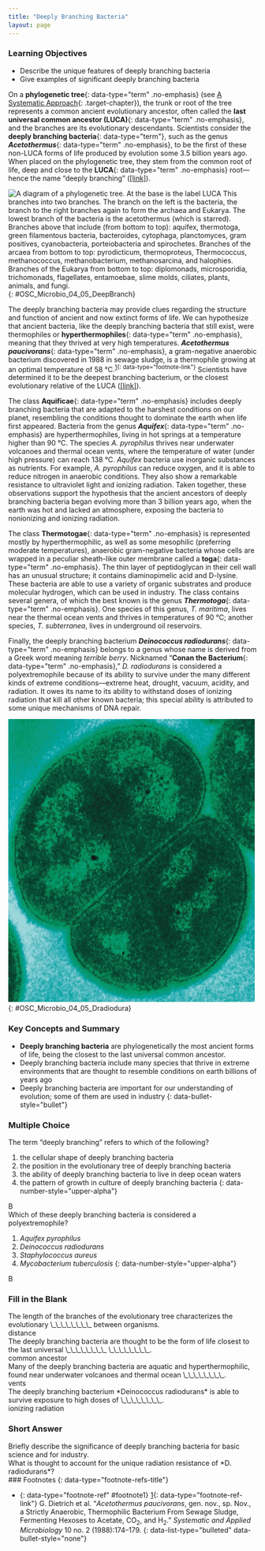 ```yaml
---
title: "Deeply Branching Bacteria"
layout: page
---
```



### Learning Objectives

* Describe the unique features of deeply branching bacteria
* Give examples of significant deeply branching bacteria

On a **phylogenetic tree**{: data-type="term" .no-emphasis} (see [A Systematic Approach](/m58782){: .target-chapter}), the trunk or root of the tree represents a common ancient evolutionary ancestor, often called the **last universal common ancestor (LUCA)**{: data-type="term" .no-emphasis}, and the branches are its evolutionary descendants. Scientists consider the **deeply branching bacteria**{: data-type="term"}, such as the genus ***Acetothermus***{: data-type="term" .no-emphasis}, to be the first of these non-LUCA forms of life produced by evolution some 3.5 billion years ago. When placed on the phylogenetic tree, they stem from the common root of life, deep and close to the **LUCA**{: data-type="term" .no-emphasis} root—hence the name “deeply branching” ([\[link\]](#OSC_Microbio_04_05_DeepBranch)).

 ![A diagram of a phylogenetic tree. At the base is the label LUCA This branches into two branches. The branch on the left is the bacteria, the branch to the right branches again to form the archaea and Eukarya. The lowest branch of the bacteria is the acetothermus (which is starred). Branches above that include (from bottom to top): aquifex, thermotoga, green filamentous bacteria, bacteroides, cytophaga, planctomyces, gram positives, cyanobacteria, porteiobacteria and spirochetes. Branches of the arcaea from bottom to top: pyrodicticum, thermoproteus, Thermococcus, methanococcus, methanobacterium, methanosarcina, and halophies. Branches of the Eukarya from bottom to top: diplomonads, microsporidia, trichomonads, flagellates, entamoebae, slime molds, ciliates, plants, animals, and fungi.](../resources/OSC_Microbio_04_05_DeepBranch.jpg "The star on this phylogenetic tree of life shows the position of the deeply branching bacteria Acetothermus. (credit: modification of work by Eric Gaba)"){: #OSC_Microbio_04_05_DeepBranch}

The deeply branching bacteria may provide clues regarding the structure and function of ancient and now extinct forms of life. We can hypothesize that ancient bacteria, like the deeply branching bacteria that still exist, were thermophiles or **hyperthermophiles**{: data-type="term" .no-emphasis}, meaning that they thrived at very high temperatures. ***Acetothermus paucivorans***{: data-type="term" .no-emphasis}, a gram-negative anaerobic bacterium discovered in 1988 in sewage sludge, is a thermophile growing at an optimal temperature of 58 °C.<sup data-type="footnote-number" id="footnote-ref1">[1](#footnote1){: data-type="footnote-link"}</sup> Scientists have determined it to be the deepest branching bacterium, or the closest evolutionary relative of the LUCA ([\[link\]](#OSC_Microbio_04_05_DeepBranch)).

The class **Aquificae**{: data-type="term" .no-emphasis} includes deeply branching bacteria that are adapted to the harshest conditions on our planet, resembling the conditions thought to dominate the earth when life first appeared. Bacteria from the genus ***Aquifex***{: data-type="term" .no-emphasis} are hyperthermophiles, living in hot springs at a temperature higher than 90 °C. The species *A. pyrophilus* thrives near underwater volcanoes and thermal ocean vents, where the temperature of water (under high pressure) can reach 138 °C. *Aquifex* bacteria use inorganic substances as nutrients. For example, *A. pyrophilus* can reduce oxygen, and it is able to reduce nitrogen in anaerobic conditions. They also show a remarkable resistance to ultraviolet light and ionizing radiation. Taken together, these observations support the hypothesis that the ancient ancestors of deeply branching bacteria began evolving more than 3 billion years ago, when the earth was hot and lacked an atmosphere, exposing the bacteria to nonionizing and ionizing radiation.

The class **Thermotogae**{: data-type="term" .no-emphasis} is represented mostly by hyperthermophilic, as well as some mesophilic (preferring moderate temperatures), anaerobic gram-negative bacteria whose cells are wrapped in a peculiar sheath-like outer membrane called a **toga**{: data-type="term" .no-emphasis}. The thin layer of peptidoglycan in their cell wall has an unusual structure; it contains diaminopimelic acid and D-lysine. These bacteria are able to use a variety of organic substrates and produce molecular hydrogen, which can be used in industry. The class contains several genera, of which the best known is the genus ***Thermotoga***{: data-type="term" .no-emphasis}. One species of this genus, *T. maritima*, lives near the thermal ocean vents and thrives in temperatures of 90 °C; another species, *T. subterranea*, lives in underground oil reservoirs.

Finally, the deeply branching bacterium ***Deinococcus radiodurans***{: data-type="term" .no-emphasis} belongs to a genus whose name is derived from a Greek word meaning *terrible* *berry*. Nicknamed “**Conan the Bacterium**{: data-type="term" .no-emphasis},” *D. radiodurans* is considered a polyextremophile because of its ability to survive under the many different kinds of extreme conditions—extreme heat, drought, vacuum, acidity, and radiation. It owes its name to its ability to withstand doses of ionizing radiation that kill all other known bacteria; this special ability is attributed to some unique mechanisms of DNA repair.

 ![A micrograph of four round cells forming a square.](../resources/OSC_Microbio_04_05_Dradiodura.jpg "Deinococcus radiodurans, or &#x201C;Conan the Bacterium,&#x201D; survives in the harshest conditions on earth."){: #OSC_Microbio_04_05_Dradiodura}

### Key Concepts and Summary

* **Deeply branching bacteria** are phylogenetically the most ancient forms of life, being the closest to the last universal common ancestor.
* Deeply branching bacteria include many species that thrive in extreme environments that are thought to resemble conditions on earth billions of years ago
* Deeply branching bacteria are important for our understanding of evolution; some of them are used in industry
{: data-bullet-style="bullet"}

### Multiple Choice

<div data-type="exercise">
<div data-type="problem" markdown="1">
The term “deeply branching” refers to which of the following?

1.  the cellular shape of deeply branching bacteria
2.  the position in the evolutionary tree of deeply branching bacteria
3.  the ability of deeply branching bacteria to live in deep ocean waters
4.  the pattern of growth in culture of deeply branching bacteria
{: data-number-style="upper-alpha"}

</div>
<div data-type="solution" markdown="1">
B

</div>
</div>

<div data-type="exercise">
<div data-type="problem" markdown="1">
Which of these deeply branching bacteria is considered a polyextremophile?

1.  *Aquifex pyrophilus*
2.  *Deinococcus radiodurans*
3.  *Staphylococcus aureus*
4.  *Mycobacterium tuberculosis*
{: data-number-style="upper-alpha"}

</div>
<div data-type="solution" markdown="1">
B

</div>
</div>

### Fill in the Blank

<div data-type="exercise">
<div data-type="problem" markdown="1">
The length of the branches of the evolutionary tree characterizes the evolutionary \_\_\_\_\_\_\_\_ between organisms.

</div>
<div data-type="solution" markdown="1">
distance

</div>
</div>

<div data-type="exercise">
<div data-type="problem" markdown="1">
The deeply branching bacteria are thought to be the form of life closest to the last universal \_\_\_\_\_\_\_\_ \_\_\_\_\_\_\_\_.

</div>
<div data-type="solution" markdown="1">
common ancestor

</div>
</div>

<div data-type="exercise">
<div data-type="problem" markdown="1">
Many of the deeply branching bacteria are aquatic and hyperthermophilic, found near underwater volcanoes and thermal ocean \_\_\_\_\_\_\_\_.

</div>
<div data-type="solution" markdown="1">
vents

</div>
</div>

<div data-type="exercise">
<div data-type="problem" markdown="1">
The deeply branching bacterium *Deinococcus radiodurans* is able to survive exposure to high doses of \_\_\_\_\_\_\_\_.

</div>
<div data-type="solution" markdown="1">
ionizing radiation

</div>
</div>

### Short Answer

<div data-type="exercise">
<div data-type="problem" markdown="1">
Briefly describe the significance of deeply branching bacteria for basic science and for industry.

</div>
</div>

<div data-type="exercise">
<div data-type="problem" markdown="1">
What is thought to account for the unique radiation resistance of *D. radiodurans*?

</div>
</div>

<div data-type="footnote-refs" markdown="1">
### Footnotes
{: data-type="footnote-refs-title"}

* {: data-type="footnote-ref" #footnote1} [1](#footnote-ref1){: data-type="footnote-ref-link"} <span data-type="footnote-ref-content">G. Dietrich et al. “*Acetothermus paucivorans*, gen. nov., sp. Nov., a Strictly Anaerobic, Thermophilic Bacterium From Sewage Sludge, Fermenting Hexoses to Acetate, CO<sub>2</sub>, and H<sub>2</sub>.” *Systematic and Applied Microbiology* 10 no. 2 (1988):174–179.</span>
{: data-list-type="bulleted" data-bullet-style="none"}

</div>

